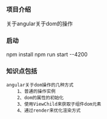 ### 项目介绍
关于angular关于dom的操作


### 启动
npm install 
npm run start --4200

### 知识点包括
    angular关于dom操作的几种方式
        1、普通的操作实例
        2、dom的属性的初始化
        3、使用ViewChild来获取子组件dom元素
        4、通过render来优化渲染方式